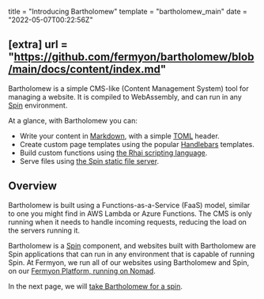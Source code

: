 title = "Introducing Bartholomew"
template = "bartholomew_main"
date = "2022-05-07T00:22:56Z"

[extra]
url = "https://github.com/fermyon/bartholomew/blob/main/docs/content/index.md"
---

Bartholomew is a simple CMS-like (Content Management System) tool for managing a
website. It is compiled to WebAssembly, and can run in any [Spin](https://spin.fermyon.dev)
environment.

At a glance, with Bartholomew you can:

- Write your content in [Markdown](https://www.markdownguide.org/), with a
simple [TOML](https://toml.io/en/) header.
- Create custom page templates using the popular [Handlebars](https://handlebarsjs.com/)
templates.
- Build custom functions using [the Rhai scripting language](https://rhai.rs/).
- Serve files using [the Spin static file server](https://github.com/fermyon/spin-fileserver).

## Overview

Bartholomew is built using a Functions-as-a-Service (FaaS) model, similar to
one you might find in AWS Lambda or Azure Functions. The CMS is only running when
it needs to handle incoming requests, reducing the load on the servers
running it.

Bartholomew is a [Spin](https://spin.fermyon.dev) component, and
websites built with Bartholomew are Spin applications that can run in any
environment that is capable of running Spin. At Fermyon, we run all of our
websites using Bartholomew and Spin, on our [Fermyon Platform, running on Nomad](https://www.fermyon.com/blog/spin-nomad).

In the next page, we will [take Bartholomew for a spin](./quickstart.md).
